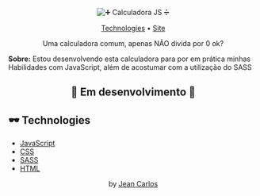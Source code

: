 <p align="center">
  <img src="https://simp4.jpg.church/_Calculadora_JS_.png" alt="➕ Calculadora JS ➗" border="0">
</p>
<p align="center">
  <a href="#-technologies">Technologies</a> •
  <a href="https://je-carlos.github.io/Calculadora-js/" target="_blank" rel="noopener noreferrer">Site</a> 
</p>

<p align="center"> Uma calculadora comum, apenas NÃO divida por 0 ok? </p>

<p> <b>Sobre:</b> Estou desenvolvendo esta calculadora para por em prática minhas Habilidades com JavaScript, além de acostumar com a utilização do SASS</p>

<h2 align="center">🚧 Em desenvolvimento 🚧</h2>

## 🕶 Technologies
- [JavaScript](https://www.javascript.com/)
- [CSS](https://developer.mozilla.org/pt-BR/docs/Web/CSS)
- [SASS](https://sass-lang.com/)
- [HTML](https://developer.mozilla.org/pt-BR/docs/Web/HTML)

<p align="center">
  by <a href="https://www.linkedin.com/in/jean-carlos-berg/">Jean Carlos</a>
</p>
